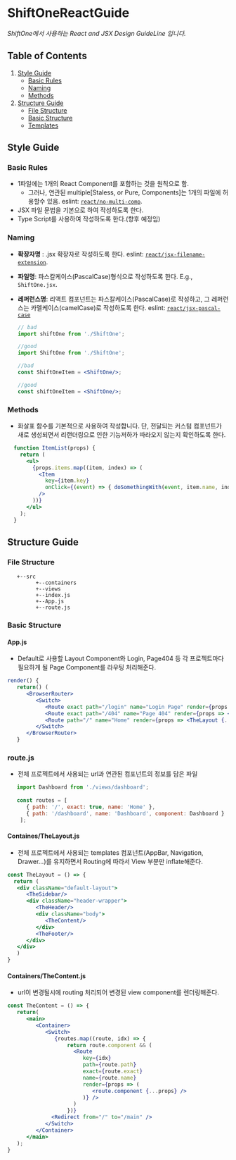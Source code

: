 # ShiftOneReactGuide

*ShiftOne에서 사용하는 React and JSX Design GuideLine 입니다.*


## Table of Contents
1. [Style Guide](#style-guide)
   - [Basic Rules](#basic-rules)
   - [Naming](#naming)
   - [Methods](#methods)
2. [Structure Guide](#structure-guide)
   - [File Structure](#file-structure)
   - [Basic Structure](#basic-structure)     
   - [Templates](#templates)

## Style Guide
### Basic Rules

 - 1파일에는 1개의 React Component를 포함하는 것을 원칙으로 함.
    - 그러나, 연관된 multiple[Staless, or Pure, Components]는 1개의 파일에 허용할수 있음. eslint: [`react/no-multi-comp`](https://github.com/yannickcr/eslint-plugin-react/blob/master/docs/rules/no-multi-comp.md#ignorestateless).
 - JSX 파일 문법을 기본으로 하여 작성하도록 한다.
 - Type Script를 사용하여 작성하도록 한다.(향후 예정임)
 
 ### Naming
 
  - **확장자명** : .jsx 확장자로 작성하도록 한다. eslint: [`react/jsx-filename-extension`](https://github.com/yannickcr/eslint-plugin-react/blob/master/docs/rules/jsx-filename-extension.md).
  - **파일명**: 파스칼케이스(PascalCase)형식으로 작성하도록 한다. E.g., `ShiftOne.jsx`.
  - **레퍼런스명**: 리액트 컴포넌트는 파스칼케이스(PascalCase)로 작성하고, 그 레퍼런스는 카멜케이스(camelCase)로 작성하도록 한다. eslint: [`react/jsx-pascal-case`](https://github.com/yannickcr/eslint-plugin-react/blob/master/docs/rules/jsx-pascal-case.md)
  
    ```jsx
    // bad
    import shiftOne from './ShiftOne';
    
    //good
    import ShiftOne from './ShiftOne';
    
    //bad
    const ShiftOneItem = <ShiftOne/>;
    
    //good
    const shiftOneItem = <ShiftOne/>;
    
### Methods

  - 화살표 함수를 기본적으로 사용하여 작성합니다. 단, 전달되는 커스텀 컴포넌트가 새로 생성되면서 리랜더링으로 인한 기능저하가 따라오지 않는지 확인하도록 한다.
  ```jsx
    function ItemList(props) {
      return (
        <ul>
          {props.items.map((item, index) => (
            <Item
              key={item.key}
              onClick={(event) => { doSomethingWith(event, item.name, index); }}
            />
          ))}
        </ul>
      );
    }
   ```
## Structure Guide
### File Structure
```
   +--src
         +--containers
         +--views
         +--index.js
         +--App.js
         +--route.js
```     
### Basic Structure
#### App.js
   - Default로 사용할 Layout Component와 Login, Page404 등 각 프로젝트마다 필요하게 될 Page Component를 라우팅 처리해준다.
   ```jsx
   render() {
      return() (
         <BrowserRouter>
            <Switch>
               <Route exact path="/login" name="Login Page" render={props => <Login {...props}/>} />
               <Route exact path="/404" name="Page 404" render={props => <Page404 {...props}/>} />
               <Route path="/" name="Home" render={props => <TheLayout {...props}/>} />
            </Switch>
         </BrowserRouter>
      }
   ```
### route.js
   - 전체 프로젝트에서 사용되는 url과 연관된 컴포넌트의 정보를 담은 파일
   ```jsx
      import Dashboard from './views/dashboard';
      
      const routes = [
         { path: '/', exact: true, name: 'Home' },
         { path: '/dashboard', name: 'Dashboard', component: Dashboard }
       ];
   ```
#### Containes/TheLayout.js
   - 전체 프로젝트에서 사용되는 templates 컴포넌트(AppBar, Navigation, Drawer...)를 유지하면서 Routing에 따라서 View 부분만 inflate해준다. 
   ```jsx
   const TheLayout = () => {
     return (
      <div className="default-layout">
         <TheSidebar/>
         <div className="header-wrapper">
            <TheHeader/>
            <div className="body">
               <TheContent/>
            </div>
            <TheFooter/>
         </div>
      </div>
      )
   }
   ```
#### Containers/TheContent.js
   - url이 변경될시에 routing 처리되어 변경된 view component를 렌더링해준다.
   ```jsx
   const TheContent = () => {
      return(
         <main>
            <Container>
               <Switch>
                  {routes.map((route, idx) => {
                      return route.component && (
                        <Route
                           key={idx}
                           path={route.path}
                           exact={route.exact}
                           name={route.name}
                           render={props => (
                              <route.component {...props} />
                           )} />
                        )
                      })}
                 <Redirect from="/" to="/main" />
               </Switch>
            </Container>
         </main>        
      );
   }
   ```

